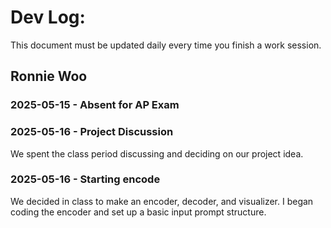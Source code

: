 # Dev Log:

This document must be updated daily every time you finish a work session.

## Ronnie Woo

### 2025-05-15 - Absent for AP Exam

### 2025-05-16 - Project Discussion

We spent the class period discussing and deciding on our project idea.

### 2025-05-16 - Starting encode

We decided in class to make an encoder, decoder, and visualizer. I began coding the encoder and set up a basic input prompt structure.